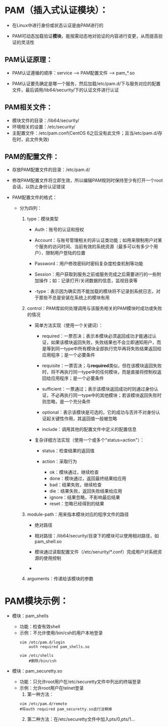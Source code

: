 # PAM（插入式认证模块）：
+ 在Linux中进行身份或状态认证是由PAM进行的

+ PAM可动态加载验证**模块**，能按需动态地对验证的内容进行变更，从而提高验证的灵活性
## PAM认证原理：
+ PAM认证遵循的顺序：service --> PAM配置文件 --> pam_*.so

+ PAM认证要先确定是哪一个服务，然后加载/etc/pam.d/下与服务对应的配置文件，最后调用/lib64/security/下的认证文件进行认证
## PAM相关文件：
+ 模块文件的目录：/lib64/security/
+ 环境相关的设置：/etc/security/
+ 主配置文件：/etc/pam.conf(CentOS 6之后没有此文件；且当/etc/pam.d/存在时，此文件失效)
## PAM的配置文件：
+ 存放PAM配置文件的目录：/etc/pam.d/

+ 修改PAM配置文件将立即生效，所以编辑PAM规则时保持至少有打开一个root会话，以防止身份认证错误
+ PAM配置文件的格式：
    + 分为四列：
        1. type：模块类型
            + Auth：账号的认证和授权

            + Account：与账号管理相关的非认证类功能；如用来限制用户对某个服务的访问时间、当前有效的系统资源（最多可以有多少个用户）、限制用户登陆的位置
            + Password：用户修改密码时密码复杂度检查机制等功能
            + Session：用户获取到服务之前或服务完成之后需要进行的一些附加操作；如：记录打开/关闭数据的信息，监视目录等
            + -type：表示因为确实而不能加载的模块将不记录到系统日志，对于那些不总是安装在系统上的模块有用

        2. control：PAM库如何处理调用与该服务相关的PAM模块时成功或失败的情况
            + 简单方法实现（使用一个关键词）：
                + required：一票否决；表示本模块必须返回成功才能通过认证，如果该模块返回失败，失败结果也不会立即通知用户，而是等到同一type中所有模块全部执行完毕再将失败结果返回给应用程序；是一个必要条件

                + requisite：一票否决；与**required**类似，但在该模块返回失败时，将不再执行同一type中的任何模块，而是直接将控制权返回给应用程序；是一个必要条件
                + sufficient：一票通过；表示该模块返回成功时则通过身份认证，不必再执行同一type中的其他模块；若该模块返回失败时则忽略，是一个充分条件
                + optional：表示该模块是可选的，它的成功与否并不对身份认证起关键性作用，其返回值一般被忽略
                + include：调用其他的配置文件中定义的配置信息
            + 复杂详细方法实现（使用一个或多个"status=action"）：
                + status：检查结果的返回值

                + action：采取行为
                    + ok：模块通过，继续检查
                    + done：模块通过，返回最终结果给应用
                    + bad：结果失败，继续检查
                    + die：结果失败，返回失败结果给应用 
                    + ignore：结果忽略，不影响最后结果
                    + reset：忽略已经得到的结果
        3. module-path：用来指本模块对应的程序文件的路径
            + 绝对路径

            + 相对路径：/lib64/security/目录下的模块可以使用相对路径，如pam_shell.so
            + 模块通过读取配置文件（/etc/serurity/*.conf）完成用户对系统资源的使用控制
            + 
        4. arguments：传递给该模块的参数
# PAM模块示例：
+ 模块：pam_shells

    + 功能：检查有效shell
    + 示例：不允许使用/bin/csh的用户本地登录
        ```shell
        vim /etc/pam.d/login
            auth required pam_shells.so

        vim /etc/shells
            #删除/bin/csh
        ```
+ 模块：pam_securetty.so
    + 功能：只允许root用户在/etc/securetty文件中列出的终端登录
    + 示例：允许root用户在telnet登录  
        1. 第一种方法：
        ```shell
        vim /etc/pam.d/remote
        #将auth required pam_securetty.so这行注释掉
        ```
        2. 第二种方法：在/etc/securetty文件中加入pts/0,pts/1...
        